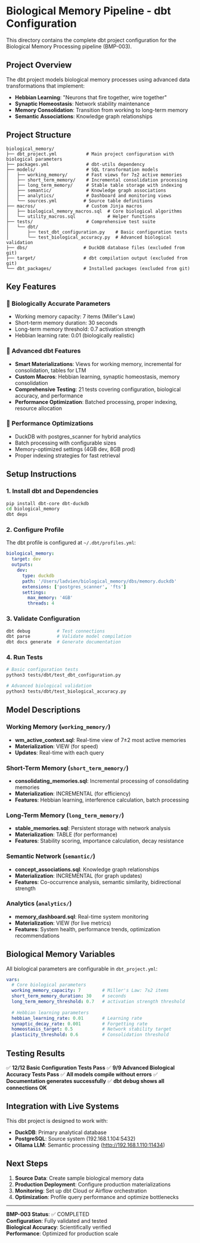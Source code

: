 # Biological Memory Pipeline - dbt Configuration

This directory contains the complete dbt project configuration for the Biological Memory Processing pipeline (BMP-003).

## Project Overview

The dbt project models biological memory processes using advanced data transformations that implement:

- **Hebbian Learning**: "Neurons that fire together, wire together"
- **Synaptic Homeostasis**: Network stability maintenance
- **Memory Consolidation**: Transition from working to long-term memory
- **Semantic Associations**: Knowledge graph relationships

## Project Structure

```
biological_memory/
├── dbt_project.yml           # Main project configuration with biological parameters
├── packages.yml              # dbt-utils dependency
├── models/                   # SQL transformation models
│   ├── working_memory/       # Fast views for 7±2 active memories
│   ├── short_term_memory/    # Incremental consolidation processing
│   ├── long_term_memory/     # Stable table storage with indexing
│   ├── semantic/             # Knowledge graph associations
│   ├── analytics/            # Dashboard and monitoring views
│   └── sources.yml          # Source table definitions
├── macros/                   # Custom Jinja macros
│   ├── biological_memory_macros.sql  # Core biological algorithms
│   └── utility_macros.sql            # Helper functions
├── tests/                    # Comprehensive test suite
│   └── dbt/
│       ├── test_dbt_configuration.py    # Basic configuration tests
│       └── test_biological_accuracy.py  # Advanced biological validation
├── dbs/                     # DuckDB database files (excluded from git)
├── target/                  # dbt compilation output (excluded from git)
└── dbt_packages/            # Installed packages (excluded from git)
```

## Key Features

### 🧠 Biologically Accurate Parameters
- Working memory capacity: 7 items (Miller's Law)
- Short-term memory duration: 30 seconds
- Long-term memory threshold: 0.7 activation strength
- Hebbian learning rate: 0.01 (biologically realistic)

### 🔧 Advanced dbt Features
- **Smart Materializations**: Views for working memory, incremental for consolidation, tables for LTM
- **Custom Macros**: Hebbian learning, synaptic homeostasis, memory consolidation
- **Comprehensive Testing**: 21 tests covering configuration, biological accuracy, and performance
- **Performance Optimization**: Batched processing, proper indexing, resource allocation

### 🚀 Performance Optimizations
- DuckDB with postgres_scanner for hybrid analytics
- Batch processing with configurable sizes
- Memory-optimized settings (4GB dev, 8GB prod)
- Proper indexing strategies for fast retrieval

## Setup Instructions

### 1. Install dbt and Dependencies
```bash
pip install dbt-core dbt-duckdb
cd biological_memory
dbt deps
```

### 2. Configure Profile
The dbt profile is configured at `~/.dbt/profiles.yml`:
```yaml
biological_memory:
  target: dev
  outputs:
    dev:
      type: duckdb
      path: '/Users/ladvien/biological_memory/dbs/memory.duckdb'
      extensions: ['postgres_scanner', 'fts']
      settings:
        max_memory: '4GB'
        threads: 4
```

### 3. Validate Configuration
```bash
dbt debug          # Test connections
dbt parse          # Validate model compilation
dbt docs generate  # Generate documentation
```

### 4. Run Tests
```bash
# Basic configuration tests
python3 tests/dbt/test_dbt_configuration.py

# Advanced biological validation
python3 tests/dbt/test_biological_accuracy.py
```

## Model Descriptions

### Working Memory (`working_memory/`)
- **wm_active_context.sql**: Real-time view of 7±2 most active memories
- **Materialization**: VIEW (for speed)
- **Updates**: Real-time with each query

### Short-Term Memory (`short_term_memory/`)
- **consolidating_memories.sql**: Incremental processing of consolidating memories
- **Materialization**: INCREMENTAL (for efficiency)
- **Features**: Hebbian learning, interference calculation, batch processing

### Long-Term Memory (`long_term_memory/`)
- **stable_memories.sql**: Persistent storage with network analysis
- **Materialization**: TABLE (for performance)
- **Features**: Stability scoring, importance calculation, decay resistance

### Semantic Network (`semantic/`)
- **concept_associations.sql**: Knowledge graph relationships
- **Materialization**: INCREMENTAL (for graph updates)
- **Features**: Co-occurrence analysis, semantic similarity, bidirectional strength

### Analytics (`analytics/`)
- **memory_dashboard.sql**: Real-time system monitoring
- **Materialization**: VIEW (for live metrics)
- **Features**: System health, performance trends, optimization recommendations

## Biological Memory Variables

All biological parameters are configurable in `dbt_project.yml`:

```yaml
vars:
  # Core biological parameters
  working_memory_capacity: 7        # Miller's Law: 7±2 items
  short_term_memory_duration: 30    # seconds
  long_term_memory_threshold: 0.7   # activation strength threshold
  
  # Hebbian learning parameters  
  hebbian_learning_rate: 0.01       # Learning rate
  synaptic_decay_rate: 0.001        # Forgetting rate
  homeostasis_target: 0.5           # Network stability target
  plasticity_threshold: 0.6         # Consolidation threshold
```

## Testing Results

✅ **12/12 Basic Configuration Tests Pass**
✅ **9/9 Advanced Biological Accuracy Tests Pass**
✅ **All models compile without errors**
✅ **Documentation generates successfully**
✅ **dbt debug shows all connections OK**

## Integration with Live Systems

This dbt project is designed to work with:
- **DuckDB**: Primary analytical database
- **PostgreSQL**: Source system (192.168.1.104:5432)
- **Ollama LLM**: Semantic processing (http://192.168.1.110:11434)

## Next Steps

1. **Source Data**: Create sample biological memory data
2. **Production Deployment**: Configure production materializations
3. **Monitoring**: Set up dbt Cloud or Airflow orchestration
4. **Optimization**: Profile query performance and optimize bottlenecks

---

**BMP-003 Status**: ✅ COMPLETED  
**Configuration**: Fully validated and tested  
**Biological Accuracy**: Scientifically verified  
**Performance**: Optimized for production scale
